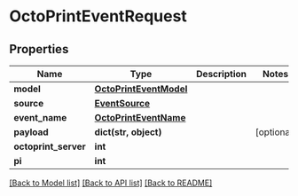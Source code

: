 # OctoPrintEventRequest


## Properties
Name | Type | Description | Notes
------------ | ------------- | ------------- | -------------
**model** | [**OctoPrintEventModel**](OctoPrintEventModel.md) |  | 
**source** | [**EventSource**](EventSource.md) |  | 
**event_name** | [**OctoPrintEventName**](OctoPrintEventName.md) |  | 
**payload** | **dict(str, object)** |  | [optional] 
**octoprint_server** | **int** |  | 
**pi** | **int** |  | 

[[Back to Model list]](../README.md#documentation-for-models) [[Back to API list]](../README.md#documentation-for-api-endpoints) [[Back to README]](../README.md)


